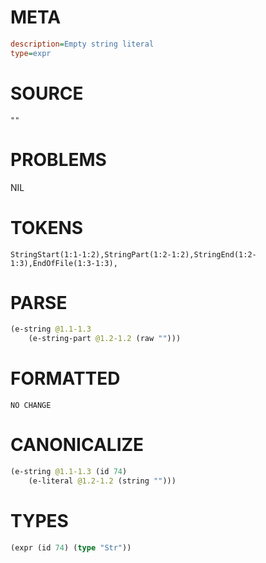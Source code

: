# META
~~~ini
description=Empty string literal
type=expr
~~~
# SOURCE
~~~roc
""
~~~
# PROBLEMS
NIL
# TOKENS
~~~zig
StringStart(1:1-1:2),StringPart(1:2-1:2),StringEnd(1:2-1:3),EndOfFile(1:3-1:3),
~~~
# PARSE
~~~clojure
(e-string @1.1-1.3
	(e-string-part @1.2-1.2 (raw "")))
~~~
# FORMATTED
~~~roc
NO CHANGE
~~~
# CANONICALIZE
~~~clojure
(e-string @1.1-1.3 (id 74)
	(e-literal @1.2-1.2 (string "")))
~~~
# TYPES
~~~clojure
(expr (id 74) (type "Str"))
~~~
